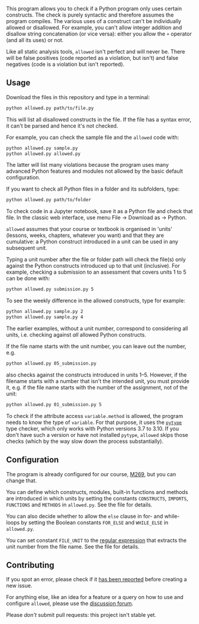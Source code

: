 This program allows you to check if a Python program only uses certain constructs.
The check is purely syntactic and therefore assumes the program compiles.
The various uses of a construct can't be individually allowed or disallowed.
For example, you can't allow integer addition
and disallow string concatenation (or vice versa): either you allow
the `+` operator (and all its uses) or not.

Like all static analysis tools, `allowed` isn't perfect and will never be.
There will be false positives (code reported as a violation, but isn't)
and false negatives (code is a violation but isn't reported).

## Usage
Download the files in this repository and type in a terminal:
```bash
python allowed.py path/to/file.py
```
This will list all disallowed constructs in the file.
If the file has a syntax error, it can't be parsed and hence it's not checked.

For example, you can check the sample file and the `allowed` code with:
```bash
python allowed.py sample.py
python allowed.py allowed.py
```
The latter will list many violations because the program uses many advanced
Python features and modules not allowed by the basic default configuration.

If you want to check all Python files in a folder and its subfolders, type:
```bash
python allowed.py path/to/folder
```

To check code in a Jupyter notebook, save it as a Python file and check that file.
In the classic web interface, use menu File -> Download as -> Python.

`allowed` assumes that your course or textbook is organised in 'units'
(lessons, weeks, chapters, whatever you want) and that they are cumulative:
a Python construct introduced in a unit can be used in any subsequent unit.

Typing a unit number after the file or folder path will check the file(s)
only against the Python constructs introduced up to that unit (inclusive).
For example, checking a submission to an assessment that covers units 1 to 5
can be done with:
```bash
python allowed.py submission.py 5
```
To see the weekly difference in the allowed constructs, type for example:
```bash
python allowed.py sample.py 2
python allowed.py sample.py 4
```
The earlier examples, without a unit number, correspond to considering all units,
i.e. checking against _all_ allowed Python constructs.

If the file name starts with the unit number, you can leave out the number, e.g.
```bash
python allowed.py 05_submission.py
```
also checks against the constructs introduced in units 1–5. However, if the filename
starts with a number that isn't the intended unit, you must provide it,
e.g. if the file name starts with the number of the assignment, not of the unit:
```bash
python allowed.py 01_submission.py 5
```

To check if the attribute access `variable.method` is allowed,
the program needs to know the type of `variable`. For that purpose, it uses
the [`pytype`](https://google.github.io/pytype) type checker,
which only works with Python versions 3.7 to 3.10.
If you don't have such a version or have not installed `pytype`,
`allowed` skips those checks (which by the way slow down the process substantially).

## Configuration
The program is already configured for our course,
[M269](https://www.open.ac.uk/courses/modules/m269), but you can change that.

You can define which constructs, modules, built-in functions and methods
are introduced in which units by setting the constants
`CONSTRUCTS`, `IMPORTS`, `FUNCTIONS` and `METHODS` in `allowed.py`.
See the file for details.

You can also decide whether to allow the `else` clause in for- and while-loops
by setting the Boolean constants `FOR_ELSE` and `WHILE_ELSE` in `allowed.py`.

You can set constant `FILE_UNIT` to the
[regular expression](https://docs.python.org/3/howto/regex.html)
that extracts the unit number from the file name. See the file for details.

## Contributing
If you spot an error, please check if it
[has been reported](https://github.com/dsa-ou/allowed/issues)
before creating a new issue.

For anything else, like an idea for a feature or
a query on how to use and configure `allowed`, please use the
[discussion forum](https://github.com/dsa-ou/allowed/discussion).

Please _don't_ submit pull requests: this project isn't stable yet.